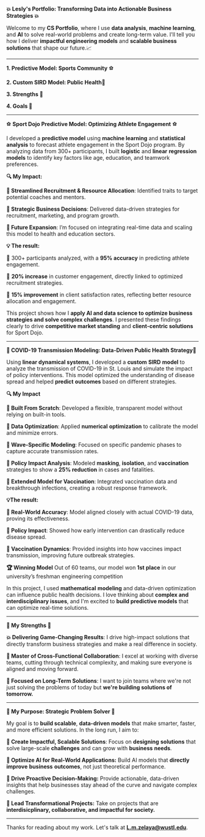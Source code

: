 **💥 Lesly's Portfolio: Transforming Data into Actionable Business Strategies 💥**

Welcome to my **CS Portfolio**, where I use **data analysis**, **machine learning**, and **AI** to solve real-world problems and create long-term value. I'll tell you how I deliver **impactful engineering models** and **scalable business solutions** that shape our future.📈

---

**1. Predictive Model: Sports Community** ⚽

**2. Custom SIRD Model: Public Health**💊

**3. Strengths 💪**

**4. Goals 🚀**

---
⚽ **Sport Dojo Predictive Model: Optimizing Athlete Engagement** ⚽ 

I developed a **predictive model** using **machine learning** and **statistical analysis** to forecast athlete engagement in the Sport Dojo program. By analyzing data from 300+ participants, I built **logistic** and **linear** **regression** **models** to identify key factors like age, education, and teamwork preferences.

**🔍 My Impact:**

**🔹 Streamlined Recruitment & Resource Allocation**: Identified traits to target potential coaches and mentors.

**🔹 Strategic Business Decisions**: Delivered data-driven strategies for recruitment, marketing, and program growth.

**🔹 Future Expansion**: I’m focused on integrating real-time data and scaling this model to health and education sectors.

**💡 The result:**

🔹 300+ participants analyzed, with a **95% accuracy** in predicting athlete engagement.

🔹 **20% increase** in customer engagement, directly linked to optimized recruitment strategies.

🔹 **15% improvement** in client satisfaction rates, reflecting better resource allocation and engagement.

This project shows how I **apply AI and data science to optimize business strategies and solve complex challenges**. I presented these findings clearly to drive **competitive market standing** and **client-centric solutions** for Sport Dojo.

---

**💊 COVID-19 Transmission Modeling: Data-Driven Public Health Strategy**💊

Using **linear dynamical systems**, I developed a **custom** **SIRD** **model** to analyze the transmission of COVID-19 in St. Louis and simulate the impact of policy interventions. This model optimized the understanding of disease spread and helped **predict** **outcomes** based on different strategies.

**🔍 My Impact**

**🔹 Built From Scratch**: Developed a flexible, transparent model without relying on built-in tools.

**🔹 Data Optimization**: Applied **numerical** **optimization** to calibrate the model and minimize errors.

**🔹 Wave-Specific Modeling**: Focused on specific pandemic phases to capture accurate transmission rates.

**🔹 Policy Impact Analysis**: Modeled **masking**, **isolation**, and **vaccination** strategies to show a **25% reduction** in cases and fatalities.

**🔹 Extended Model for Vaccination**: Integrated vaccination data and breakthrough infections, creating a robust response framework.

**💡The result:**

**🔹 Real-World Accuracy**: Model aligned closely with actual COVID-19 data, proving its effectiveness.

**🔹 Policy Impact**: Showed how early intervention can drastically reduce disease spread.

**🔹 Vaccination Dynamics**: Provided insights into how vaccines impact transmission, improving future outbreak strategies.

**🏆 Winning Model** Out of 60 teams, our model won **1st** **place** in our university’s freshman engineering competition

In this project, I used **mathematical** **modeling** and data-driven optimization can influence public health decisions. I love thinking about **complex and interdisciplinary issues**, and I'm excited to **build predictive models** that can optimize real-time solutions.

---

**💪 My Strengths 💪**

**💥 Delivering Game-Changing Results**: I drive high-impact solutions that directly transform business strategies and make a real difference in society.

**🤝 Master of Cross-Functional Collaboration**: I excel at working with diverse teams, cutting through technical complexity, and making sure everyone is aligned and moving forward.

**🎯 Focused on Long-Term Solutions**: I want to join teams where we're not just solving the problems of today but **we're building solutions of tomorrow.**

---

**🚀 My Purpose: Strategic Problem Solver 🚀**

My goal is to **build scalable**, **data-driven models** that make smarter, faster, and more efficient solutions. In the long run, I aim to:

**🔹 Create Impactful, Scalable Solutions**: Focus on **designing** **solutions** that solve large-scale **challenges** and can grow with **business** **needs**.

**🔹 Optimize AI for Real-World Applications:** Build AI models that **directly** **improve** **business** **outcomes**, not just theoretical performance.

**🔹 Drive Proactive Decision-Making:** Provide actionable, data-driven insights that help businesses stay ahead of the curve and navigate complex challenges.

**🔹 Lead Transformational Projects:** Take on projects that are **interdisicplinary, collaborative, and impactful for society.**

---

Thanks for reading about my work. Let's talk at **L.m.zelaya@wustl.edu**.
